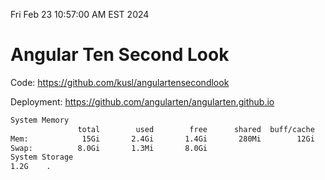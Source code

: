 Fri Feb 23 10:57:00 AM EST 2024

# Angular Ten Second Look

Code: https://github.com/kusl/angulartensecondlook

Deployment: https://github.com/angularten/angularten.github.io

```bash
System Memory
               total        used        free      shared  buff/cache   available
Mem:            15Gi       2.4Gi       1.4Gi       280Mi        12Gi        12Gi
Swap:          8.0Gi       1.3Mi       8.0Gi
System Storage
1.2G	.
```
```bash
